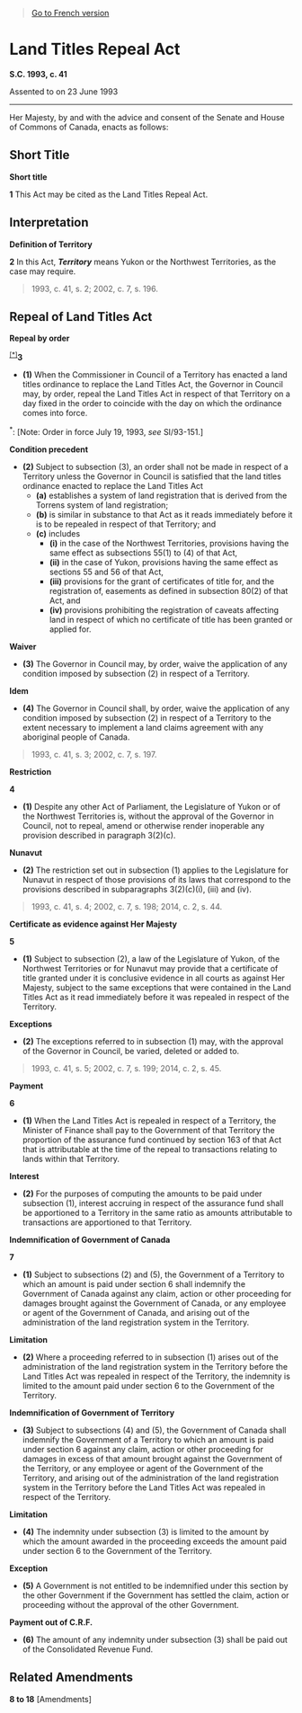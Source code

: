 > [Go to French version](/fr/Lois/Lois%20du%20Canada/1993/ch.%2041.md)

# Land Titles Repeal Act

**S.C. 1993, c. 41**


Assented to on 23 June 1993

----------



Her Majesty, by and with the advice and consent of the Senate and House of Commons of Canada, enacts as follows:






## Short Title



**Short title**

**1** This Act may be cited as the Land Titles Repeal Act.




## Interpretation



**Definition of Territory**

**2** In this Act, ***Territory*** means Yukon or the Northwest Territories, as the case may require.
> 1993, c. 41, s. 2; 2002, c. 7, s. 196.





## Repeal of Land Titles Act



**Repeal by order**

<sup><a href='#L-5.2_en_1'>[*]</a></sup>**3** 

- **(1)** When the Commissioner in Council of a Territory has enacted a land titles ordinance to replace the Land Titles Act, the Governor in Council may, by order, repeal the Land Titles Act in respect of that Territory on a day fixed in the order to coincide with the day on which the ordinance comes into force.

<a name='L-5.2_en_1'><sup>*</sup></a>: [Note: Order in force July 19, 1993, *see* SI/93-151.]<br />

**Condition precedent**

- **(2)** Subject to subsection (3), an order shall not be made in respect of a Territory unless the Governor in Council is satisfied that the land titles ordinance enacted to replace the Land Titles Act
	- **(a)** establishes a system of land registration that is derived from the Torrens system of land registration;
	- **(b)** is similar in substance to that Act as it reads immediately before it is to be repealed in respect of that Territory; and
	- **(c)** includes
		- **(i)** in the case of the Northwest Territories, provisions having the same effect as subsections 55(1) to (4) of that Act,
		- **(ii)** in the case of Yukon, provisions having the same effect as sections 55 and 56 of that Act,
		- **(iii)** provisions for the grant of certificates of title for, and the registration of, easements as defined in subsection 80(2) of that Act, and
		- **(iv)** provisions prohibiting the registration of caveats affecting land in respect of which no certificate of title has been granted or applied for.

**Waiver**

- **(3)** The Governor in Council may, by order, waive the application of any condition imposed by subsection (2) in respect of a Territory.

**Idem**

- **(4)** The Governor in Council shall, by order, waive the application of any condition imposed by subsection (2) in respect of a Territory to the extent necessary to implement a land claims agreement with any aboriginal people of Canada.
> 1993, c. 41, s. 3; 2002, c. 7, s. 197.





**Restriction**

**4** 

- **(1)** Despite any other Act of Parliament, the Legislature of Yukon or of the Northwest Territories is, without the approval of the Governor in Council, not to repeal, amend or otherwise render inoperable any provision described in paragraph 3(2)(c).

**Nunavut**

- **(2)** The restriction set out in subsection (1) applies to the Legislature for Nunavut in respect of those provisions of its laws that correspond to the provisions described in subparagraphs 3(2)(c)(i), (iii) and (iv).
> 1993, c. 41, s. 4; 2002, c. 7, s. 198; 2014, c. 2, s. 44.





**Certificate as evidence against Her Majesty**

**5** 

- **(1)** Subject to subsection (2), a law of the Legislature of Yukon, of the Northwest Territories or for Nunavut may provide that a certificate of title granted under it is conclusive evidence in all courts as against Her Majesty, subject to the same exceptions that were contained in the Land Titles Act as it read immediately before it was repealed in respect of the Territory.

**Exceptions**

- **(2)** The exceptions referred to in subsection (1) may, with the approval of the Governor in Council, be varied, deleted or added to.
> 1993, c. 41, s. 5; 2002, c. 7, s. 199; 2014, c. 2, s. 45.





**Payment**

**6** 

- **(1)** When the Land Titles Act is repealed in respect of a Territory, the Minister of Finance shall pay to the Government of that Territory the proportion of the assurance fund continued by section 163 of that Act that is attributable at the time of the repeal to transactions relating to lands within that Territory.

**Interest**

- **(2)** For the purposes of computing the amounts to be paid under subsection (1), interest accruing in respect of the assurance fund shall be apportioned to a Territory in the same ratio as amounts attributable to transactions are apportioned to that Territory.




**Indemnification of Government of Canada**

**7** 

- **(1)** Subject to subsections (2) and (5), the Government of a Territory to which an amount is paid under section 6 shall indemnify the Government of Canada against any claim, action or other proceeding for damages brought against the Government of Canada, or any employee or agent of the Government of Canada, and arising out of the administration of the land registration system in the Territory.

**Limitation**

- **(2)** Where a proceeding referred to in subsection (1) arises out of the administration of the land registration system in the Territory before the Land Titles Act was repealed in respect of the Territory, the indemnity is limited to the amount paid under section 6 to the Government of the Territory.

**Indemnification of Government of Territory**

- **(3)** Subject to subsections (4) and (5), the Government of Canada shall indemnify the Government of a Territory to which an amount is paid under section 6 against any claim, action or other proceeding for damages in excess of that amount brought against the Government of the Territory, or any employee or agent of the Government of the Territory, and arising out of the administration of the land registration system in the Territory before the Land Titles Act was repealed in respect of the Territory.

**Limitation**

- **(4)** The indemnity under subsection (3) is limited to the amount by which the amount awarded in the proceeding exceeds the amount paid under section 6 to the Government of the Territory.

**Exception**

- **(5)** A Government is not entitled to be indemnified under this section by the other Government if the Government has settled the claim, action or proceeding without the approval of the other Government.

**Payment out of C.R.F.**

- **(6)** The amount of any indemnity under subsection (3) shall be paid out of the Consolidated Revenue Fund.




## Related Amendments


**8 to 18** [Amendments]


